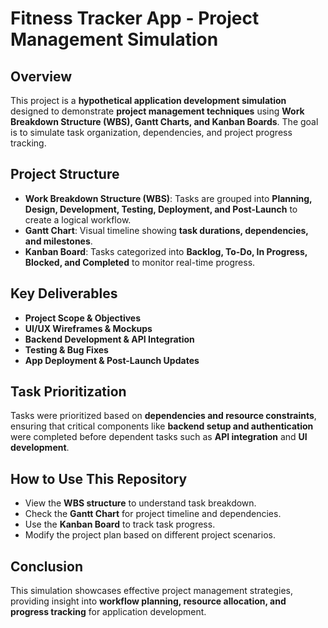 # Fitness Tracker App - Project Management Simulation

## Overview
This project is a **hypothetical application development simulation** designed to demonstrate **project management techniques** using **Work Breakdown Structure (WBS), Gantt Charts, and Kanban Boards**. The goal is to simulate task organization, dependencies, and project progress tracking.

## Project Structure
- **Work Breakdown Structure (WBS)**: Tasks are grouped into **Planning, Design, Development, Testing, Deployment, and Post-Launch** to create a logical workflow.
- **Gantt Chart**: Visual timeline showing **task durations, dependencies, and milestones**.
- **Kanban Board**: Tasks categorized into **Backlog, To-Do, In Progress, Blocked, and Completed** to monitor real-time progress.

## Key Deliverables
- **Project Scope & Objectives**
- **UI/UX Wireframes & Mockups**
- **Backend Development & API Integration**
- **Testing & Bug Fixes**
- **App Deployment & Post-Launch Updates**

## Task Prioritization
Tasks were prioritized based on **dependencies and resource constraints**, ensuring that critical components like **backend setup and authentication** were completed before dependent tasks such as **API integration** and **UI development**.

## How to Use This Repository
- View the **WBS structure** to understand task breakdown.
- Check the **Gantt Chart** for project timeline and dependencies.
- Use the **Kanban Board** to track task progress.
- Modify the project plan based on different project scenarios.

## Conclusion
This simulation showcases effective project management strategies, providing insight into **workflow planning, resource allocation, and progress tracking** for application development.
